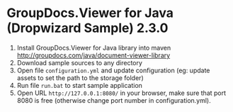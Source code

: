 GroupDocs.Viewer for Java (Dropwizard Sample) 2.3.0
==============================================

1. Install GroupDocs.Viewer for Java library into maven http://groupdocs.com/java/document-viewer-library
2. Download sample sources to any directory
3. Open file `configuration.yml` and update configuration (eg: update assets to set the path to the storage folder)
4. Run file `run.bat` to start sample application
5. Open URL `http://127.0.0.1:8080/` in your browser, make sure that port 8080 is free (otherwise change port number in configuration.yml).
